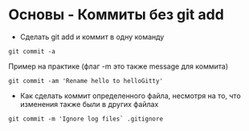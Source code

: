 #  Основы - Коммиты без git add

- Сделать git add и коммит в одну команду

```
git commit -a
```

Пример на практике (флаг -m это также message для коммита)

```
git commit -am 'Rename hello to helloGitty'
```

- Как сделать коммит определенного файла, несмотря на то, что изменения также были в других файлах

```
git commit -m 'Ignore log files` .gitignore
```